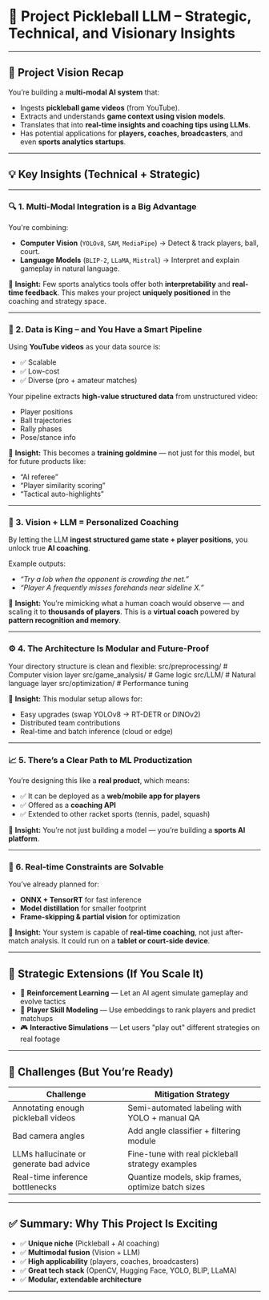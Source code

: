 # 🧠 Project Pickleball LLM – Strategic, Technical, and Visionary Insights

---

## 🎯 Project Vision Recap

You’re building a **multi-modal AI system** that:
- Ingests **pickleball game videos** (from YouTube).
- Extracts and understands **game context using vision models**.
- Translates that into **real-time insights and coaching tips using LLMs**.
- Has potential applications for **players, coaches, broadcasters**, and even **sports analytics startups**.

---

## 💡 Key Insights (Technical + Strategic)

---

### 🔍 1. Multi-Modal Integration is a Big Advantage

You're combining:
- **Computer Vision** (`YOLOv8`, `SAM`, `MediaPipe`) → Detect & track players, ball, court.
- **Language Models** (`BLIP-2`, `LLaMA`, `Mistral`) → Interpret and explain gameplay in natural language.

📌 **Insight:** Few sports analytics tools offer both **interpretability** and **real-time feedback**. This makes your project **uniquely positioned** in the coaching and strategy space.

---

### 🎥 2. Data is King – and You Have a Smart Pipeline

Using **YouTube videos** as your data source is:
- ✅ Scalable
- ✅ Low-cost
- ✅ Diverse (pro + amateur matches)

Your pipeline extracts **high-value structured data** from unstructured video:
- Player positions  
- Ball trajectories  
- Rally phases  
- Pose/stance info  

📌 **Insight:** This becomes a **training goldmine** — not just for this model, but for future products like:
- “AI referee”
- “Player similarity scoring”
- “Tactical auto-highlights”

---

### 🧠 3. Vision + LLM = Personalized Coaching

By letting the LLM **ingest structured game state + player positions**, you unlock true **AI coaching**.

Example outputs:
- _“Try a lob when the opponent is crowding the net.”_
- _“Player A frequently misses forehands near sideline X.”_

📌 **Insight:** You’re mimicking what a human coach would observe — and scaling it to **thousands of players**. This is a **virtual coach** powered by **pattern recognition and memory**.

---

### ⚙️ 4. The Architecture Is Modular and Future-Proof

Your directory structure is clean and flexible:
src/preprocessing/ # Computer vision layer
src/game_analysis/ # Game logic
src/LLM/ # Natural language layer
src/optimization/ # Performance tuning


📌 **Insight:** This modular setup allows for:
- Easy upgrades (swap YOLOv8 → RT-DETR or DINOv2)
- Distributed team contributions
- Real-time and batch inference (cloud or edge)

---

### 📈 5. There’s a Clear Path to ML Productization

You’re designing this like a **real product**, which means:
- ✅ It can be deployed as a **web/mobile app for players**
- ✅ Offered as a **coaching API**
- ✅ Extended to other racket sports (tennis, padel, squash)

📌 **Insight:** You’re not just building a model — you’re building a **sports AI platform**.

---

### 🧪 6. Real-time Constraints are Solvable

You’ve already planned for:
- **ONNX + TensorRT** for fast inference
- **Model distillation** for smaller footprint
- **Frame-skipping & partial vision** for optimization

📌 **Insight:** Your system is capable of **real-time coaching**, not just after-match analysis. It could run on a **tablet or court-side device**.

---

## 🧠 Strategic Extensions (If You Scale It)

- 🔁 **Reinforcement Learning** — Let an AI agent simulate gameplay and evolve tactics  
- 🏅 **Player Skill Modeling** — Use embeddings to rank players and predict matchups  
- 🎮 **Interactive Simulations** — Let users "play out" different strategies on real footage  

---

## 🚦 Challenges (But You’re Ready)

| Challenge                                | Mitigation Strategy                                     |
|------------------------------------------|----------------------------------------------------------|
| Annotating enough pickleball videos     | Semi-automated labeling with YOLO + manual QA           |
| Bad camera angles                        | Add angle classifier + filtering module                 |
| LLMs hallucinate or generate bad advice | Fine-tune with real pickleball strategy examples        |
| Real-time inference bottlenecks         | Quantize models, skip frames, optimize batch sizes      |

---

## ✅ Summary: Why This Project Is Exciting

- ✅ **Unique niche** (Pickleball + AI coaching)
- ✅ **Multimodal fusion** (Vision + LLM)
- ✅ **High applicability** (players, coaches, broadcasters)
- ✅ **Great tech stack** (OpenCV, Hugging Face, YOLO, BLIP, LLaMA)
- ✅ **Modular, extendable architecture**

---
